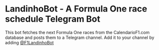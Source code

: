 # LandinhoBot - A Formula One race schedule Telegram Bot

This bot fetches the next Formula One races from the CalendarioF1.com database and posts them to a Telegram channel. Add it to your channel by adding  [@F1LandinhoBot](https://t.me/F1LandinhoBot)
